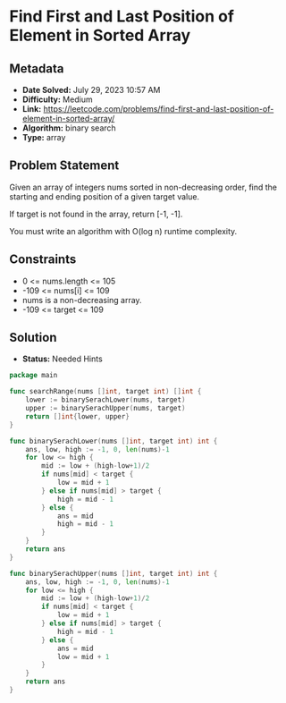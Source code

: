 # Find First and Last Position of Element in Sorted Array

## Metadata

- **Date Solved:** July 29, 2023 10:57 AM
- **Difficulty:** Medium
- **Link:** https://leetcode.com/problems/find-first-and-last-position-of-element-in-sorted-array/
- **Algorithm:** binary search
- **Type:** array

## Problem Statement

Given an array of integers nums sorted in non-decreasing order, find the starting and ending position of a given target value.

If target is not found in the array, return [-1, -1].

You must write an algorithm with O(log n) runtime complexity.

## Constraints

- 0 <= nums.length <= 105
- -109 <= nums[i] <= 109
- nums is a non-decreasing array.
- -109 <= target <= 109

## Solution

- **Status:** Needed Hints


```go
package main

func searchRange(nums []int, target int) []int {
	lower := binarySerachLower(nums, target)
	upper := binarySerachUpper(nums, target)
	return []int{lower, upper}
}

func binarySerachLower(nums []int, target int) int {
	ans, low, high := -1, 0, len(nums)-1
	for low <= high {
		mid := low + (high-low+1)/2
		if nums[mid] < target {
			low = mid + 1
		} else if nums[mid] > target {
			high = mid - 1
		} else {
			ans = mid
			high = mid - 1
		}
	}
	return ans
}

func binarySerachUpper(nums []int, target int) int {
	ans, low, high := -1, 0, len(nums)-1
	for low <= high {
		mid := low + (high-low+1)/2
		if nums[mid] < target {
			low = mid + 1
		} else if nums[mid] > target {
			high = mid - 1
		} else {
			ans = mid
			low = mid + 1
		}
	}
	return ans
}
```
